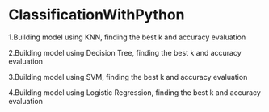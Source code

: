 # ClassificationWithPython
1.Building model using KNN, finding the best k and accuracy evaluation

2.Building model using Decision Tree, finding the best k and accuracy evaluation 

3.Building model using SVM, finding the best k and accuracy evaluation

4.Building model using Logistic Regression, finding the best k and accuracy evaluation
